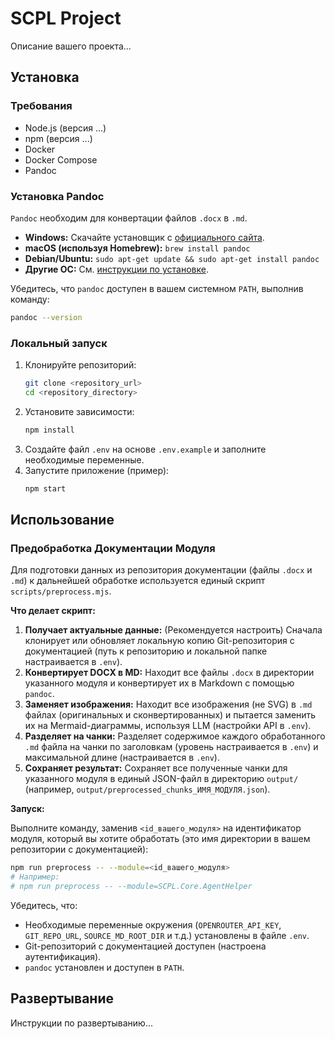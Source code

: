 # SCPL Project

Описание вашего проекта...

## Установка

### Требования

- Node.js (версия ...)
- npm (версия ...)
- Docker
- Docker Compose
- Pandoc

### Установка Pandoc

`Pandoc` необходим для конвертации файлов `.docx` в `.md`.

- **Windows:** Скачайте установщик с [официального сайта](https://pandoc.org/installing.html).
- **macOS (используя Homebrew):** `brew install pandoc`
- **Debian/Ubuntu:** `sudo apt-get update && sudo apt-get install pandoc`
- **Другие ОС:** См. [инструкции по установке](https://pandoc.org/installing.html).

Убедитесь, что `pandoc` доступен в вашем системном `PATH`, выполнив команду:

```bash
pandoc --version
```

### Локальный запуск

1. Клонируйте репозиторий:
   ```bash
   git clone <repository_url>
   cd <repository_directory>
   ```
2. Установите зависимости:
   ```bash
   npm install
   ```
3. Создайте файл `.env` на основе `.env.example` и заполните необходимые переменные.
4. Запустите приложение (пример):
   ```bash
   npm start
   ```

## Использование

### Предобработка Документации Модуля

Для подготовки данных из репозитория документации (файлы `.docx` и `.md`) к дальнейшей обработке используется единый скрипт `scripts/preprocess.mjs`.

**Что делает скрипт:**

1.  **Получает актуальные данные:** (Рекомендуется настроить) Сначала клонирует или обновляет локальную копию Git-репозитория с документацией (путь к репозиторию и локальной папке настраивается в `.env`).
2.  **Конвертирует DOCX в MD:** Находит все файлы `.docx` в директории указанного модуля и конвертирует их в Markdown с помощью `pandoc`.
3.  **Заменяет изображения:** Находит все изображения (не SVG) в `.md` файлах (оригинальных и сконвертированных) и пытается заменить их на Mermaid-диаграммы, используя LLM (настройки API в `.env`).
4.  **Разделяет на чанки:** Разделяет содержимое каждого обработанного `.md` файла на чанки по заголовкам (уровень настраивается в `.env`) и максимальной длине (настраивается в `.env`).
5.  **Сохраняет результат:** Сохраняет все полученные чанки для указанного модуля в единый JSON-файл в директорию `output/` (например, `output/preprocessed_chunks_ИМЯ_МОДУЛЯ.json`).

**Запуск:**

Выполните команду, заменив `<id_вашего_модуля>` на идентификатор модуля, который вы хотите обработать (это имя директории в вашем репозитории с документацией):

```bash
npm run preprocess -- --module=<id_вашего_модуля>
# Например:
# npm run preprocess -- --module=SCPL.Core.AgentHelper
```

Убедитесь, что:
*   Необходимые переменные окружения (`OPENROUTER_API_KEY`, `GIT_REPO_URL`, `SOURCE_MD_ROOT_DIR` и т.д.) установлены в файле `.env`.
*   Git-репозиторий с документацией доступен (настроена аутентификация).
*   `pandoc` установлен и доступен в `PATH`.

## Развертывание

Инструкции по развертыванию... 